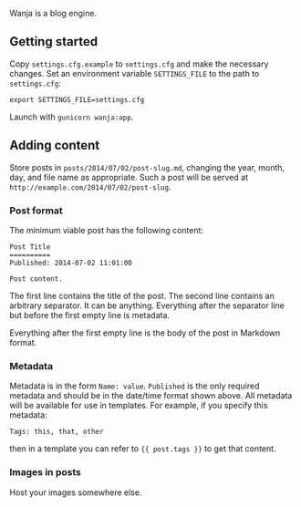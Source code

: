 Wanja is a blog engine.

## Getting started

Copy `settings.cfg.example` to `settings.cfg` and make the necessary changes. Set an environment variable `SETTINGS_FILE` to the path to `settings.cfg`:

    export SETTINGS_FILE=settings.cfg

Launch with `gunicorn wanja:app`.

## Adding content

Store posts in `posts/2014/07/02/post-slug.md`, changing the year, month, day, and file name as appropriate. Such a post will be served at `http://example.com/2014/07/02/post-slug`.

### Post format

The minimum viable post has the following content:

    Post Title
    ==========
    Published: 2014-07-02 11:01:00
    
    Post content.

The first line contains the title of the post. The second line contains an arbitrary separator. It can be anything. Everything after the separator line but before the first empty line is metadata.

Everything after the first empty line is the body of the post in Markdown format.

### Metadata

Metadata is in the form `Name: value`. `Published` is the only required metadata and should be in the date/time format shown above. All metadata will be available for use in templates. For example, if you specify this metadata:

    Tags: this, that, other

then in a template you can refer to `{{ post.tags }}` to get that content.

### Images in posts

Host your images somewhere else.
